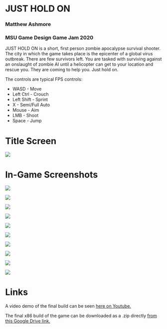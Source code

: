 # JUST HOLD ON
### Matthew Ashmore

### MSU Game Design Game Jam 2020

JUST HOLD ON is a short, first person zombie apocalypse survival shooter. 
The city in which the game takes place is the epicenter of a global virus outbreak. There are few survivors left.
You are tasked with surviving against an onslaught of zombie AI until a helicopter can get to your location and rescue you.
They are coming to help you. Just hold on.

The controls are typical FPS controls:

- WASD - Move
- Left Ctrl - Crouch
- Left Shift - Sprint
- X - Semi/Full Auto
- Mouse - Aim
- LMB - Shoot
- Space - Jump

# Title Screen
![](https://raw.githubusercontent.com/CircuitDev192/GameJam2020/master/Screenshots/Title%20Screen.png)

# In-Game Screenshots
![](https://raw.githubusercontent.com/CircuitDev192/GameJam2020/master/Screenshots/JHO%20demo/vlcsnap-2020-03-05-21h11m26s633.png)

![](https://raw.githubusercontent.com/CircuitDev192/GameJam2020/master/Screenshots/JHO%20demo/vlcsnap-2020-03-05-21h12m06s100.png)

![](https://raw.githubusercontent.com/CircuitDev192/GameJam2020/master/Screenshots/JHO%20demo/vlcsnap-2020-03-05-21h12m27s962.png)

![](https://raw.githubusercontent.com/CircuitDev192/GameJam2020/master/Screenshots/JHO%20demo/vlcsnap-2020-03-05-21h12m38s210.png)

![](https://raw.githubusercontent.com/CircuitDev192/GameJam2020/master/Screenshots/JHO%20demo/vlcsnap-2020-03-05-21h12m49s432.png)

![](https://raw.githubusercontent.com/CircuitDev192/GameJam2020/master/Screenshots/JHO%20demo/vlcsnap-2020-03-05-21h13m21s597.png)

![](https://raw.githubusercontent.com/CircuitDev192/GameJam2020/master/Screenshots/JHO%20demo/vlcsnap-2020-03-05-21h13m43s513.png)

![](https://raw.githubusercontent.com/CircuitDev192/GameJam2020/master/Screenshots/JHO%20demo/vlcsnap-2020-03-05-21h13m54s924.png)

![](https://raw.githubusercontent.com/CircuitDev192/GameJam2020/master/Screenshots/JHO%20demo/vlcsnap-2020-03-05-21h14m03s621.png)

![](https://raw.githubusercontent.com/CircuitDev192/GameJam2020/master/Screenshots/JHO%20demo/vlcsnap-2020-03-05-21h14m19s460.png)

# Links

A video demo of the final build can be seen [here on Youtube.](https://youtu.be/KW5Y4CjZC6E "here on Youtube.")

The final x86 build of the game can be downloaded as a .zip directly [from this Google Drive link.](https://drive.google.com/file/d/1xLy746HhHjI9DZ_QgqK0USfV_QPwUHGg/view?usp=sharing "from this Google Drive link.")
